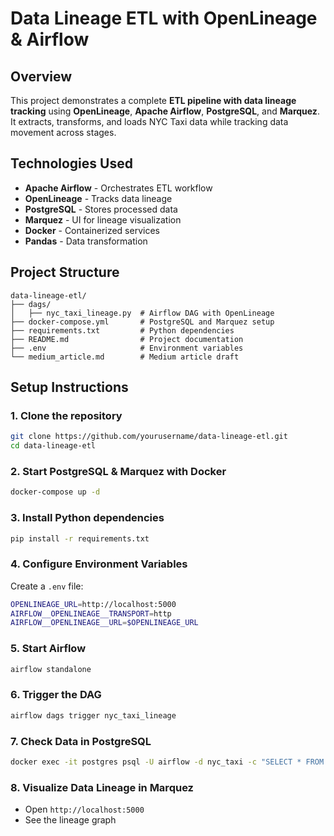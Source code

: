 # **Data Lineage ETL with OpenLineage & Airflow**

## **Overview**
This project demonstrates a complete **ETL pipeline with data lineage tracking** using **OpenLineage**, **Apache Airflow**, **PostgreSQL**, and **Marquez**. It extracts, transforms, and loads NYC Taxi data while tracking data movement across stages.

## **Technologies Used**
- **Apache Airflow** - Orchestrates ETL workflow
- **OpenLineage** - Tracks data lineage
- **PostgreSQL** - Stores processed data
- **Marquez** - UI for lineage visualization
- **Docker** - Containerized services
- **Pandas** - Data transformation

## **Project Structure**
```
data-lineage-etl/
├── dags/
│   ├── nyc_taxi_lineage.py  # Airflow DAG with OpenLineage
├── docker-compose.yml       # PostgreSQL and Marquez setup
├── requirements.txt         # Python dependencies
├── README.md                # Project documentation
├── .env                     # Environment variables
└── medium_article.md        # Medium article draft
```

## **Setup Instructions**
### **1. Clone the repository**
```bash
git clone https://github.com/yourusername/data-lineage-etl.git
cd data-lineage-etl
```

### **2. Start PostgreSQL & Marquez with Docker**
```bash
docker-compose up -d
```

### **3. Install Python dependencies**
```bash
pip install -r requirements.txt
```

### **4. Configure Environment Variables**
Create a `.env` file:
```bash
OPENLINEAGE_URL=http://localhost:5000
AIRFLOW__OPENLINEAGE__TRANSPORT=http
AIRFLOW__OPENLINEAGE__URL=$OPENLINEAGE_URL
```

### **5. Start Airflow**
```bash
airflow standalone
```

### **6. Trigger the DAG**
```bash
airflow dags trigger nyc_taxi_lineage
```

### **7. Check Data in PostgreSQL**
```bash
docker exec -it postgres psql -U airflow -d nyc_taxi -c "SELECT * FROM nyc_taxi LIMIT 5;"
```

### **8. Visualize Data Lineage in Marquez**
- Open `http://localhost:5000`
- See the lineage graph
